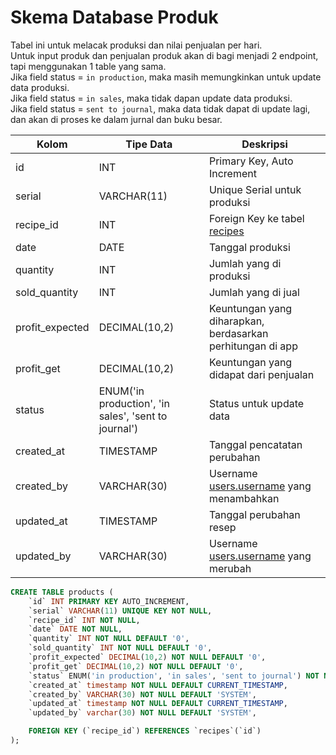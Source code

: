 # Skema Database Produk

Tabel ini untuk melacak produksi dan nilai penjualan per hari.<br>
Untuk input produk dan penjualan produk akan di bagi menjadi 2 endpoint, tapi menggunakan 1 table yang sama.<br>
Jika field status = `in production`, maka masih memungkinkan untuk update data produksi.<br>
Jika field status = `in sales`, maka tidak dapan update data produksi.<br>
Jika field status = `sent to journal`, maka data tidak dapat di update lagi, dan akan di proses ke dalam jurnal dan buku besar.<br>

| Kolom             | Tipe Data          | Deskripsi                       |
|-------------------|--------------------|---------------------------------|
| id                | INT                | Primary Key, Auto Increment     |
| serial            | VARCHAR(11)        | Unique Serial untuk produksi    |
| recipe_id         | INT                | Foreign Key ke tabel [recipes](05-recipe.md) |
| date              | DATE               | Tanggal produksi                |
| quantity          | INT                | Jumlah yang di produksi         |
| sold_quantity     | INT                | Jumlah yang di jual             |
| profit_expected   | DECIMAL(10,2)      | Keuntungan yang diharapkan, berdasarkan perhitungan di app |
| profit_get        | DECIMAL(10,2)      | Keuntungan yang didapat dari penjualan |
| status            | ENUM('in production', 'in sales', 'sent to journal') | Status untuk update data|
| created_at        | TIMESTAMP          | Tanggal pencatatan perubahan    |
| created_by        | VARCHAR(30)        | Username [users.username](01-user.md) yang menambahkan|
| updated_at        | TIMESTAMP          | Tanggal perubahan resep          |
| updated_by        | VARCHAR(30)        | Username [users.username](01-user.md) yang merubah|


```sql
CREATE TABLE products (
    `id` INT PRIMARY KEY AUTO_INCREMENT,
    `serial` VARCHAR(11) UNIQUE KEY NOT NULL,
    `recipe_id` INT NOT NULL,
    `date` DATE NOT NULL,
    `quantity` INT NOT NULL DEFAULT '0',
    `sold_quantity` INT NOT NULL DEFAULT '0',
    `profit_expected` DECIMAL(10,2) NOT NULL DEFAULT '0',
    `profit_get` DECIMAL(10,2) NOT NULL DEFAULT '0',
    `status` ENUM('in production', 'in sales', 'sent to journal') NOT NULL,
    `created_at` timestamp NOT NULL DEFAULT CURRENT_TIMESTAMP,
    `created_by` VARCHAR(30) NOT NULL DEFAULT 'SYSTEM',
    `updated_at` timestamp NOT NULL DEFAULT CURRENT_TIMESTAMP,
    `updated_by` varchar(30) NOT NULL DEFAULT 'SYSTEM',

    FOREIGN KEY (`recipe_id`) REFERENCES `recipes`(`id`)
);
```